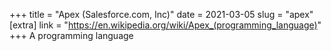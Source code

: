 +++
title = "Apex (Salesforce.com, Inc)"
date = 2021-03-05
slug = "apex"
[extra]
link = "https://en.wikipedia.org/wiki/Apex_(programming_language)"
+++
A programming language

